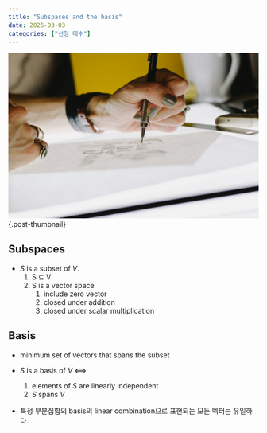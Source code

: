 ```yaml
---
title: "Subspaces and the basis"
date: 2025-03-03
categories: ["선형 대수"]
---
```


![](/img/human-thumb.jpg){.post-thumbnail}

## Subspaces

- $S$ is a subset of $V$.
    1. S ⊆ V
    1. S is a vector space
        1. include zero vector
        1. closed under addition
        1. closed under scalar multiplication

## Basis

- minimum set of vectors that spans the subset
- $S$ is a basis of $V$ ⟺
    1. elements of $S$ are linearly independent
    1. $S$ spans $V$

- 특정 부분집합의 basis의 linear combination으로 표현되는 모든 벡터는 유일하다.
